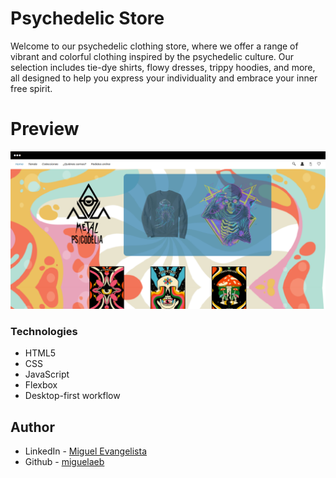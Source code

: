 # Psychedelic Store

Welcome to our psychedelic clothing store, where we offer a range of vibrant and colorful clothing inspired by the psychedelic culture. Our selection includes tie-dye shirts, flowy dresses, trippy hoodies, and more, all designed to help you express your individuality and embrace your inner free spirit.

# Preview

![Psychedelic Store preview](./design/FireShot%20Capture%20002%20-%20Home%20-%20127.0.0.1.png)

### Technologies

- HTML5 
- CSS 
- JavaScript
- Flexbox
- Desktop-first workflow

## Author

- LinkedIn - [Miguel Evangelista](https://www.linkedin.com/in/miguel-evangelista-8458b9150/)
- Github - [miguelaeb](https://github.com/Miguelaeb)